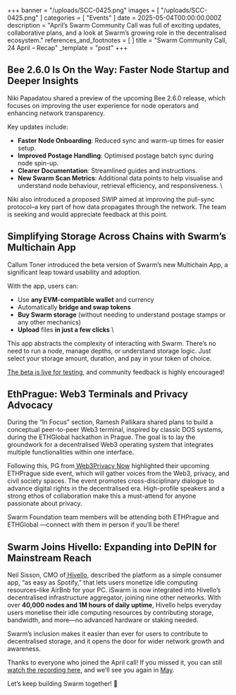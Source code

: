 +++
banner = "/uploads/SCC-0425.png"
images = [ "/uploads/SCC-0425.png" ]
categories = [ "Events" ]
date = 2025-05-04T00:00:00.000Z
description = "April’s Swarm Community Call was full of exciting updates, collaborative plans, and a look at Swarm’s growing role in the decentralised ecosystem."
references_and_footnotes = [ ]
title = "Swarm Community Call, 24 April – Recap"
_template = "post"
+++

## Bee 2.6.0 Is On the Way: Faster Node Startup and Deeper Insights

Niki Papadatou shared a preview of the upcoming Bee 2.6.0 release, which focuses on improving the user experience for node operators and enhancing network transparency.

Key updates include:
* **Faster Node Onboarding**: Reduced sync and warm-up times for easier setup.
* **Improved Postage Handling**: Optimised postage batch sync during node spin-up.
* **Clearer Documentation**: Streamlined guides and instructions.
* **New Swarm Scan Metrics**: Additional data points to help visualise and understand node behaviour, retrieval efficiency, and responsiveness. \


Niki also introduced a proposed SWIP aimed at improving the pull-sync protocol–a key part of how data propagates through the network. The team is seeking and would appreciate feedback at this point.


## Simplifying Storage Across Chains with Swarm’s Multichain App

Callum Toner introduced the beta version of Swarm’s new Multichain App, a significant leap toward usability and adoption.

With the app, users can:
* Use **any EVM-compatible wallet** and currency
* Automatically **bridge and swap tokens**
* **Buy Swarm storage** (without needing to understand postage stamps or any other mechanics)
* **Upload** files **in just a few clicks** \


This app abstracts the complexity of interacting with Swarm. There’s no need to run a node, manage depths, or understand storage logic. Just select your storage amount, duration, and pay in your token of choice.

[The beta is live for testing](https://app.ethswarm.org/), and community feedback is highly encouraged!


## EthPrague: Web3 Terminals and Privacy Advocacy 

During the “In Focus” section, Ramesh Pallikara shared plans to build a conceptual peer-to-peer Web3 terminal, inspired by classic DOS systems, during the ETHGlobal hackathon in Prague. The goal is to lay the groundwork for a decentralised Web3 operating system that integrates multiple functionalities within one interface.

Following this, PG from[ Web3Privacy Now](https://web3privacy.info/) highlighted their upcoming ETHPrague side event, which will gather voices from the Web3, privacy, and civil society spaces. The event promotes cross-disciplinary dialogue to advance digital rights in the decentralised era. High-profile speakers and a strong ethos of collaboration make this a must-attend for anyone passionate about privacy.

Swarm Foundation team members will be attending both ETHPrague and ETHGlobal —connect with them in person if you’ll be there!


## Swarm Joins Hivello: Expanding into DePIN for Mainstream Reach

Neil Sisson, CMO of[ Hivello](https://hivello.com/), described the platform as a simple consumer app, “as easy as Spotify,” that lets users monetize idle computing resources–like AirBnb for your PC. iSwarm is now integrated into Hivello’s decentralised infrastructure aggregator, joining nine other networks. With over **40,000 nodes and 1M hours of daily uptime**, Hivello helps everyday users monetise their idle computing resources by contributing storage, bandwidth, and more—no advanced hardware or staking needed.

Swarm’s inclusion makes it easier than ever for users to contribute to decentralised storage, and it opens the door for wider network growth and awareness.

Thanks to everyone who joined the April call! If you missed it, you can still[ watch the recording here](https://x.com/i/broadcasts/1vOxwXQrXzgKB), and we’ll see you again in [May](https://www.addevent.com/event/rb25578762).

Let’s keep building Swarm together! 🐝